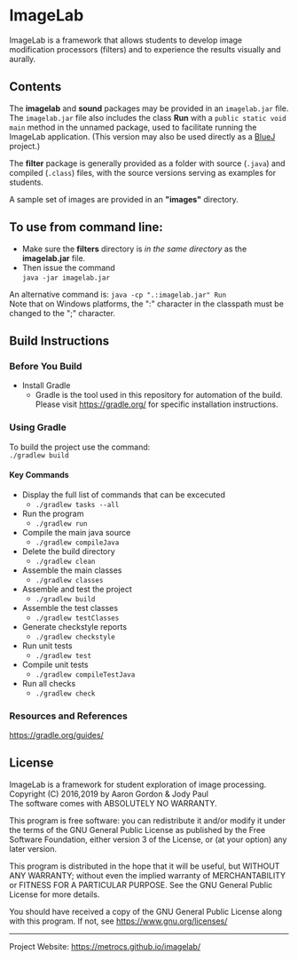 # ImageLab

ImageLab is a framework that allows students to develop
image modification processors (filters) and to experience
the results visually and aurally.

## Contents
The __imagelab__ and __sound__ packages may be provided in an `imagelab.jar` file.
The `imagelab.jar` file also includes the class __Run__ with a `public static void main` method in the unnamed package, used to facilitate running the ImageLab application.
(This version may also be used directly as a [BlueJ](http://bluej.org) project.)

The __filter__ package is generally provided as a folder with source (`.java`) and compiled (`.class`) files, with the source versions serving as examples for students.

A sample set of images are provided in an __"images"__ directory.

## To use from command line:  
* Make sure the __filters__ directory is _in the same directory_ as the __imagelab.jar__ file.
* Then issue the command  
`java -jar imagelab.jar`  
  
An alternative command is:
`java -cp ".:imagelab.jar" Run`  
Note that on Windows platforms, the ":" character in the classpath must be changed to the ";" character.

## Build Instructions 

### Before You Build
- Install Gradle
  * Gradle is the tool used in this repository for automation of the build. Please visit https://gradle.org/ for specific installation instructions.

### Using Gradle
To build the project use the command:  
   `./gradlew build`

#### Key Commands
  * Display the full list of commands that can be excecuted  
    * `./gradlew tasks --all`  
  * Run the program  
    * `./gradlew run`  
  * Compile the main java source  
    * `./gradlew compileJava`  
  * Delete the build directory  
    * `./gradlew clean` 
  * Assemble the main classes  
    * `./gradlew classes`    
  * Assemble and test the project
    * `./gradlew build`   
  * Assemble the test classes  
    * `./gradlew testClasses`  
  * Generate checkstyle reports 
    * `./gradlew checkstyle`  
  * Run unit tests
    * `./gradlew test`  
  * Compile unit tests  
    * `./gradlew compileTestJava`   
  * Run all checks 
    * `./gradlew check`   


### Resources and References

https://gradle.org/guides/


## License

ImageLab is a framework for student exploration of image processing.  
Copyright (C) 2016,2019 by Aaron Gordon & Jody Paul  
The software comes with ABSOLUTELY NO WARRANTY.
 
This program is free software: you can redistribute it and/or modify
it under the terms of the GNU General Public License as published by
the Free Software Foundation, either version 3 of the License, or
(at your option) any later version.

This program is distributed in the hope that it will be useful,
but WITHOUT ANY WARRANTY; without even the implied warranty of
MERCHANTABILITY or FITNESS FOR A PARTICULAR PURPOSE.  See the
GNU General Public License for more details.

You should have received a copy of the GNU General Public License
along with this program.  If not, see https://www.gnu.org/licenses/

___

Project Website: https://metrocs.github.io/imagelab/

